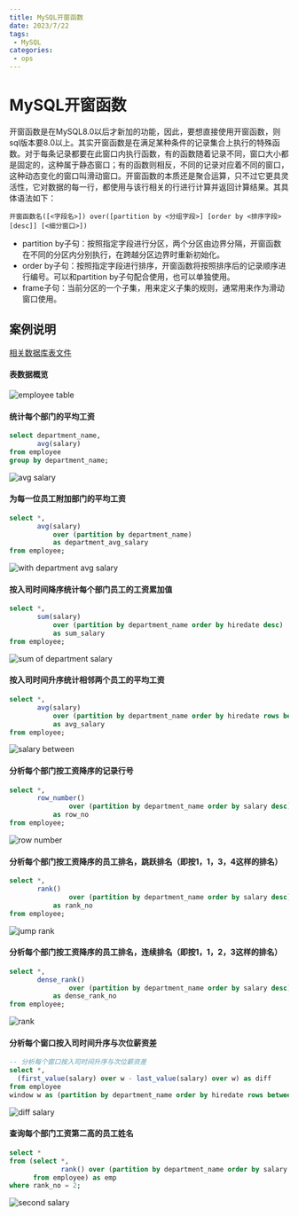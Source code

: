 ```yaml
---
title: MySQL开窗函数
date: 2023/7/22
tags:
 - MySQL
categories:
 - ops
---
```


# MySQL开窗函数

开窗函数是在MySQL8.0以后才新加的功能，因此，要想直接使用开窗函数，则sql版本要8.0以上。其实开窗函数是在满足某种条件的记录集合上执行的特殊函数。对于每条记录都要在此窗口内执行函数，有的函数随着记录不同，窗口大小都是固定的，这种属于静态窗口；有的函数则相反，不同的记录对应着不同的窗口，这种动态变化的窗口叫滑动窗口。开窗函数的本质还是聚合运算，只不过它更具灵活性，它对数据的每一行，都使用与该行相关的行进行计算并返回计算结果。其具体语法如下：


`开窗函数名([<字段名>]) over([partition by <分组字段>] [order by <排序字段> [desc]] [<细分窗口>])`

* partition by子句：按照指定字段进行分区，两个分区由边界分隔，开窗函数在不同的分区内分别执行，在跨越分区边界时重新初始化。
* order by子句：按照指定字段进行排序，开窗函数将按照排序后的记录顺序进行编号。可以和partition by子句配合使用，也可以单独使用。
* frame子句：当前分区的一个子集，用来定义子集的规则，通常用来作为滑动窗口使用。


## 案例说明
[相关数据库表文件](https://github.com/reine-ishyanami/article/tree/master/code/mysqlOLAP)

#### 表数据概览
![employee table](../assets/mysqlOLAP_01.png)


#### 统计每个部门的平均工资
```sql
select department_name,
       avg(salary)
from employee
group by department_name;
```
![avg salary](../assets/mysqlOLAP_02.png)


#### 为每一位员工附加部门的平均工资
```sql
select *,
       avg(salary)
           over (partition by department_name)
           as department_avg_salary
from employee;
```
![with department avg salary](../assets/mysqlOLAP_03.png)


#### 按入司时间降序统计每个部门员工的工资累加值
```sql
select *,
       sum(salary)
           over (partition by department_name order by hiredate desc)
           as sum_salary
from employee;
```
![sum of department salary](../assets/mysqlOLAP_04.png)


#### 按入司时间升序统计相邻两个员工的平均工资
```sql
select *,
       avg(salary)
           over (partition by department_name order by hiredate rows between 1 preceding and 1 following)
           as avg_salary
from employee;
```
![salary between](../assets/mysqlOLAP_05.png)


#### 分析每个部门按工资降序的记录行号
```sql
select *,
       row_number()
               over (partition by department_name order by salary desc)
           as row_no
from employee;
```
![row number](../assets/mysqlOLAP_06.png)


#### 分析每个部门按工资降序的员工排名，跳跃排名（即按1，1，3，4这样的排名）
```sql
select *,
       rank()
               over (partition by department_name order by salary desc)
           as rank_no
from employee;
```
![jump rank](../assets/mysqlOLAP_07.png)


#### 分析每个部门按工资降序的员工排名，连续排名（即按1，1，2，3这样的排名）
```sql
select *,
       dense_rank()
               over (partition by department_name order by salary desc)
           as dense_rank_no
from employee;
```
![rank](../assets/mysqlOLAP_08.png)


#### 分析每个窗口按入司时间升序与次位薪资差
```sql
-- 分析每个窗口按入司时间升序与次位薪资差
select *,
  (first_value(salary) over w - last_value(salary) over w) as diff 
from employee 
window w as (partition by department_name order by hiredate rows between 0 preceding and 1 following);
```
![diff salary](../assets/mysqlOLAP_09.png)


#### 查询每个部门工资第二高的员工姓名
```sql
select *
from (select *,
             rank() over (partition by department_name order by salary desc) as rank_no
      from employee) as emp
where rank_no = 2;
```
![second salary](../assets/mysqlOLAP_10.png)
